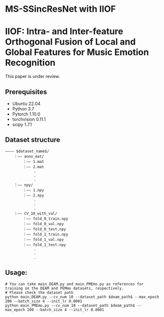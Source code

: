 # MS-SSincResNet with IIOF
# IIOF: Intra- and Inter-feature Orthogonal Fusion of Local and Global Features for Music Emotion Recognition
This paper is under review.

## Prerequisites
- Ubuntu 22.04
- Python 3.7
- Pytorch 1.10.0
- torchvision 0.11.1
- scipy 1.7.1

## Dataset structure
```
———— $dataset_name$/
    ｜—— anno_mat/
        ｜—— 1.mat
        ｜—— 2.mat
             .
             .
             .
    ｜—— npy/
        ｜—— 1.npy
        ｜—— 2.npy
             .
             .
             .
    ｜—— CV_10_with_val/
        ｜—— fold_0_train.npy
        ｜—— fold_0_val.npy
        ｜—— fold_0_test.npy
        ｜—— fold_1_train.npy
        ｜—— fold_1_val.npy
        ｜—— fold_1_test.npy
             .
             .
             .
 ```     
## Usage:
```
# You can take main_DEAM.py and main_PMEmo.py as references for training on the DEAM and PEMmo datasets, respectively.
# Please check the dataset path
python main_DEAM.py --cv_num 10 --dataset_path $deam_path$ --max_epoch 200 --batch_size 4 --init_lr 0.0001
python main_PMEmo.py --cv_num 10 --dataset_path $deam_path$ --max_epoch 200 --batch_size 4 --init_lr 0.0001
```
  

